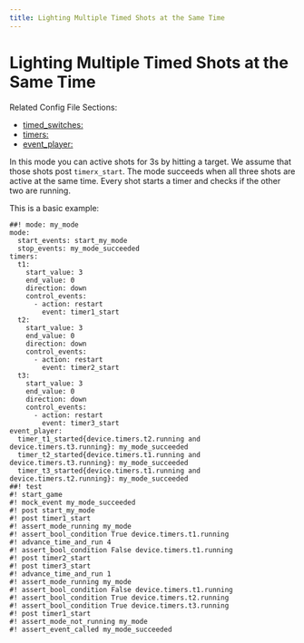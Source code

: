 ```yaml
---
title: Lighting Multiple Timed Shots at the Same Time
---
```


# Lighting Multiple Timed Shots at the Same Time


Related Config File Sections:

* [timed_switches:](../../config/timed_switches.md)
* [timers:](../../config/timers.md)
* [event_player:](../../config/event_player.md)

In this mode you can active shots for 3s by hitting a target. We assume
that those shots post `timerx_start`. The mode succeeds when all three
shots are active at the same time. Every shot starts a timer and checks
if the other two are running.

This is a basic example:

``` mpf-config
##! mode: my_mode
mode:
  start_events: start_my_mode
  stop_events: my_mode_succeeded
timers:
  t1:
    start_value: 3
    end_value: 0
    direction: down
    control_events:
      - action: restart
        event: timer1_start
  t2:
    start_value: 3
    end_value: 0
    direction: down
    control_events:
      - action: restart
        event: timer2_start
  t3:
    start_value: 3
    end_value: 0
    direction: down
    control_events:
      - action: restart
        event: timer3_start
event_player:
  timer_t1_started{device.timers.t2.running and device.timers.t3.running}: my_mode_succeeded
  timer_t2_started{device.timers.t1.running and device.timers.t3.running}: my_mode_succeeded
  timer_t3_started{device.timers.t1.running and device.timers.t2.running}: my_mode_succeeded
##! test
#! start_game
#! mock_event my_mode_succeeded
#! post start_my_mode
#! post timer1_start
#! assert_mode_running my_mode
#! assert_bool_condition True device.timers.t1.running
#! advance_time_and_run 4
#! assert_bool_condition False device.timers.t1.running
#! post timer2_start
#! post timer3_start
#! advance_time_and_run 1
#! assert_mode_running my_mode
#! assert_bool_condition False device.timers.t1.running
#! assert_bool_condition True device.timers.t2.running
#! assert_bool_condition True device.timers.t3.running
#! post timer1_start
#! assert_mode_not_running my_mode
#! assert_event_called my_mode_succeeded
```
